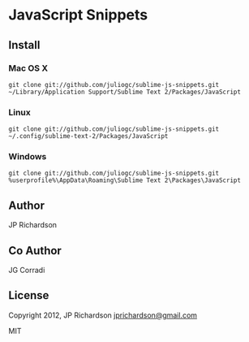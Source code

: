 JavaScript Snippets
===================

Install
-------
### Mac OS X

    git clone git://github.com/juliogc/sublime-js-snippets.git ~/Library/Application Support/Sublime Text 2/Packages/JavaScript


### Linux

    git clone git://github.com/juliogc/sublime-js-snippets.git ~/.config/sublime-text-2/Packages/JavaScript


### Windows

    git clone git://github.com/juliogc/sublime-js-snippets.git %userprofile%\AppData\Roaming\Sublime Text 2\Packages\JavaScript



Author
------

JP Richardson

Co Author
---------

JG Corradi


License
-------

Copyright 2012, JP Richardson  <jprichardson@gmail.com>

MIT
